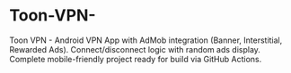 # Toon-VPN-
Toon VPN - Android VPN App with AdMob integration (Banner, Interstitial, Rewarded Ads). Connect/disconnect logic with random ads display. Complete mobile-friendly project ready for build via GitHub Actions.
